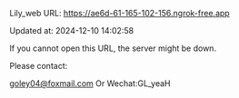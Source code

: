 Lily_web URL: https://ae6d-61-165-102-156.ngrok-free.app

Updated at: 2024-12-10 14:02:58

If you cannot open this URL, the server might be down.

Please contact: 

goley04@foxmail.com Or Wechat:GL_yeaH